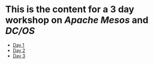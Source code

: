 # This is the content for a 3 day workshop on *Apache Mesos* and *DC/OS*

* [Day 1](https://shauryashaurya.github.io/DCOS-Training/01)
* [Day 2](https://shauryashaurya.github.io/DCOS-Training/02)
* [Day 3](https://shauryashaurya.github.io/DCOS-Training/03)